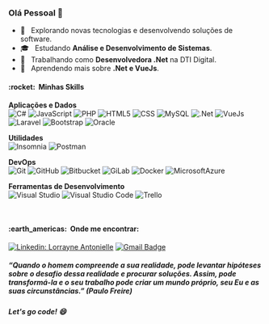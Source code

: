 ### Olá Pessoal 👋

- 🤔 &nbsp; Explorando novas tecnologias e desenvolvendo soluções de software.
- 🎓 &nbsp; Estudando **Análise e Desenvolvimento de Sistemas**.
- 💼 &nbsp; Trabalhando como **Desenvolvedora .Net** na DTI Digital.
- 🌱 &nbsp; Aprendendo mais sobre **.Net e VueJs**.

<h4> :rocket: &nbsp;Minhas Skills </h4>

**Aplicações e Dados** <br>
  ![C#](https://img.shields.io/badge/-C%23-333333?style=flat&logo=csharp)   ![JavaScript](https://img.shields.io/badge/-JavaScript-333333?style=flat&logo=javascript)   ![PHP](https://img.shields.io/badge/-PHP-333333?style=flat&logo=php)   ![HTML5](https://img.shields.io/badge/-HTML5-333333?style=flat&logo=HTML5)   ![CSS](https://img.shields.io/badge/-CSS-333333?style=flat&logo=CSS3&logoColor=1572B6)   ![MySQL](https://img.shields.io/badge/-MySQL-333333?style=flat&logo=mysql) 
 ![.Net](https://img.shields.io/badge/-.Net-333333?style=flat&logo=.Net)  ![VueJs](https://img.shields.io/badge/-Vue.js-333333?style=flat&logo=vue.js)  ![Laravel](https://img.shields.io/badge/-Laravel-333333?style=flat&logo=laravel) ![Bootstrap](https://img.shields.io/badge/-Bootstrap-333333?style=flat&logo=bootstrap)  ![Oracle](https://img.shields.io/badge/-Oracle-333333?style=flat&logo=Oracle) 
 
**Utilidades**<br>
  ![Insomnia](https://img.shields.io/badge/-Insomnia-333333?style=flat&logo=insomnia)   ![Postman](https://img.shields.io/badge/-Postman-333333?style=flat&logo=postman)    

**DevOps**<br>
  ![Git](https://img.shields.io/badge/-Git-333333?style=flat&logo=git)   ![GitHub](https://img.shields.io/badge/-GitHub-333333?style=flat&logo=github)   ![Bitbucket](https://img.shields.io/badge/-Bitbucket-333333?style=flat&logo=bitbucket)   ![GiLab](https://img.shields.io/badge/-GitLab-333333?style=flat&logo=gitlab)   ![Docker](https://img.shields.io/badge/-Docker-333333?style=flat&logo=docker)   ![MicrosoftAzure](https://img.shields.io/badge/-Azure-333333?style=flat&logo=microsoft-azure) 

**Ferramentas de Desenvolvimento**<br>
  ![Visual Studio](https://img.shields.io/badge/-Visual%20Studio-333333?style=flat&logo=visual-studio&logoColor=5C2D91)   ![Visual Studio Code](https://img.shields.io/badge/-Visual%20Studio%20Code-333333?style=flat&logo=visual-studio-code&logoColor=007ACC)   ![Trello](https://img.shields.io/badge/-Trello-333333?style=flat&logo=trello&logoColor=007ACC)


<br/>

<h4> :earth_americas: &nbsp;Onde me encontrar: </h4> 

[![Linkedin: Lorrayne Antonielle](https://img.shields.io/badge/-Lorrayne_Antonielle-blue?style=flat-square&logo=Linkedin&logoColor=white&link=https://www.linkedin.com/in/lorrayne-antonielle-%F0%9F%8F%B3%EF%B8%8F%E2%80%8D%F0%9F%8C%88-9b8013170/)](https://www.linkedin.com/in/lorrayne-antonielle-%F0%9F%8F%B3%EF%B8%8F%E2%80%8D%F0%9F%8C%88-9b8013170/) [![Gmail Badge](https://img.shields.io/badge/-lsr.antonielle@gmail.com-E34133?style=flat-square&logo=Gmail&logoColor=white&link=mailto:SEU-EMAIL)](mailto:SEU-EMAIL)


##### “Quando o homem compreende a sua realidade, pode levantar hipóteses sobre o desafio dessa realidade e procurar soluções. Assim, pode transformá-la e o seu trabalho pode criar um mundo próprio, seu Eu e as suas circunstâncias.”  (Paulo Freire)

##### Let's go code!  😄
